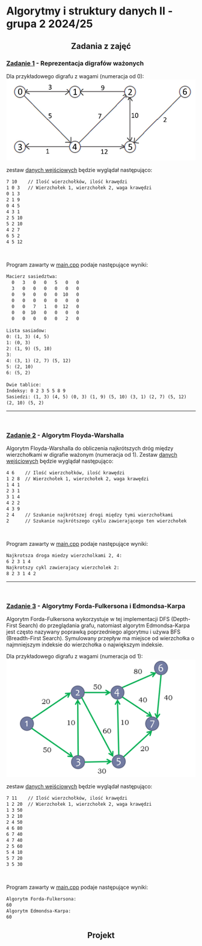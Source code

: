 # Algorytmy i struktury danych II - grupa 2 2024/25

## <div align="center">Zadania z zajęć</div>

### [Zadanie 1](https://github.com/EustachyGra/AISD2_projekt/tree/main/Zadanie%201) - Reprezentacja digrafów ważonych

Dla przykładowego digrafu z wagami (numeracja od 0):
![](https://raw.githubusercontent.com/EustachyGra/AISD2_projekt/refs/heads/main/Zadanie%201/graf_test.jpg)

zestaw [danych wejściowych](https://github.com/EustachyGra/AISD2_projekt/blob/main/Zadanie%201/test.txt) będzie wyglądał następująco:
```
7 10    // Ilość wierzchołków, ilość krawędzi
1 0 3   // Wierzchołek 1, wierzchołek 2, waga krawędzi
0 1 3
2 1 9
0 4 5
4 3 1
2 5 10
5 2 10
4 2 7
6 5 2
4 5 12
```
<br>

Program zawarty w [main.cpp](https://github.com/EustachyGra/AISD2_projekt/blob/main/Zadanie%201/main.cpp) podaje następujące wyniki:

```
Macierz sasiedztwa:
  0   3   0   0   5   0   0
  3   0   0   0   0   0   0
  0   9   0   0   0  10   0
  0   0   0   0   0   0   0
  0   0   7   1   0  12   0
  0   0  10   0   0   0   0
  0   0   0   0   0   2   0

Lista sasiadow:
0: (1, 3) (4, 5)
1: (0, 3)
2: (1, 9) (5, 10)
3:
4: (3, 1) (2, 7) (5, 12)
5: (2, 10)
6: (5, 2)

Dwie tablice:
Indeksy: 0 2 3 5 5 8 9
Sasiedzi: (1, 3) (4, 5) (0, 3) (1, 9) (5, 10) (3, 1) (2, 7) (5, 12) (2, 10) (5, 2)
```
---
<br>

### [Zadanie 2](https://github.com/EustachyGra/AISD2_projekt/tree/main/Zadanie%202) - Algorytm Floyda-Warshalla
Algorytm Floyda-Warshalla do obliczenia najkrótszych dróg między wierzchołkami w digrafie ważonym (numeracja od 1). Zestaw [danych wejściowych](https://github.com/EustachyGra/AISD2_projekt/blob/main/Zadanie%202/input.txt) będzie wyglądał następująco:
```
4 6    // Ilość wierzchołków, ilość krawędzi
1 2 8  // Wierzchołek 1, wierzchołek 2, waga krawędzi
1 4 1
2 3 1
3 1 4
4 2 2
4 3 9
2 4    // Szukanie najkrótszej drogi między tymi wierzchołkami
2      // Szukanie najkrótszego cyklu zawierającego ten wierzchołek
```
<br>

Program zawarty w [main.cpp](https://github.com/EustachyGra/AISD2_projekt/blob/main/Zadanie%202/main.cpp) podaje następujące wyniki:
```
Najkrotsza droga miedzy wierzcholkami 2, 4:
6 2 3 1 4 
Najkrotszy cykl zawierajacy wierzcholek 2:
8 2 3 1 4 2
```
---
<br>

### [Zadanie 3](https://github.com/EustachyGra/AISD2_projekt/tree/main/Zadanie%203) - Algorytmy Forda-Fulkersona i Edmondsa-Karpa
Algorytm Forda-Fulkersona wykorzystuje w tej implementacji DFS (Depth-First Search) do przeglądania grafu, natomiast algorytm Edmondsa-Karpa jest często nazywany poprawką poprzedniego algorytmu i używa BFS (Breadth-First Search). Symulowany przepływ ma miejsce od wierzchołka o najmniejszym indeksie do wierzchołka o największym indeksie.

Dla przykładowego digrafu z wagami (numeracja od 1):
![](https://raw.githubusercontent.com/EustachyGra/AISD2_projekt/refs/heads/main/Zadanie%203/graf.jpg)

zestaw [danych wejściowych](https://github.com/EustachyGra/AISD2_projekt/blob/main/Zadanie%203/input.txt) będzie wyglądał następująco:

```
7 11    // Ilość wierzchołków, ilość krawędzi
1 2 20  // Wierzchołek 1, wierzchołek 2, waga krawędzi
1 3 50
3 2 10
2 4 50
4 6 80
6 7 40
4 7 40
2 5 60
5 4 10
5 7 20
3 5 30
```
<br>

Program zawarty w [main.cpp](https://github.com/EustachyGra/AISD2_projekt/blob/main/Zadanie%203/main.cpp) podaje następujące wyniki:
```
Algorytm Forda-Fulkersona:
60
Algorytm Edmondsa-Karpa:
60
```

## <div align="center">Projekt</div>
